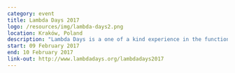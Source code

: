 ```yaml
---
category: event
title: Lambda Days 2017
logo: /resources/img/lambda-days2.png
location: Kraków, Poland
description: "Lambda Days is a one of a kind experience in the functional world."
start: 09 February 2017
end: 10 February 2017
link-out: http://www.lambdadays.org/lambdadays2017
---
```

